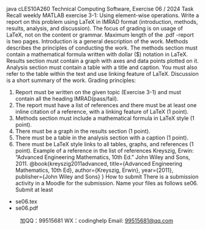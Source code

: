java cLES10A260 Technical Computing Software, 
Exercise 06 / 2024
Task
Recall weekly MATLAB exercise 3-1: Using element-wise operations. Write a report on this problem using 
LaTeX in IMRAD format (introduction, methods, results, analysis, and discussion). The focus of grading is on
usage of LaTeX, not on the content or grammar. Maximum length of the .pdf -report is two pages.
Introduction is a general description of the work.
Methods describes the principles of conducting the work. The methods section must contain a mathematical
formula written with dollar ($) notation in LaTeX.
Results section must contain a graph with axes and data points plotted on it.
Analysis section must contain a table with a title and caption. You must also refer to the table within the text 
and use linking feature of LaTeX.
Discussion is a short summary of the work.
Grading principles:
1. Report must be written on the given topic (Exercise 3-1) and must contain all the heading IMRAD(pass/fail).
2. The report must have a list of references and there must be at least one inline citation of a 
reference, with a linking feature of LaTeX (1 point).
3. Methods section must include a mathematical formula in LaTeX style (1 point).
4. There must be a graph in the results section (1 point).
5. There must be a table in the analysis section with a caption (1 point).
6. There must be LaTeX style links to all tables, graphs, and references (1 point).
Example of a reference in the list of references
Kreyszig, Erwin: “Advanced Engineering Mathematics, 10th Ed.” John Wiley and Sons, 2011.
@book{kreyszig2011advanced,
 title={Advanced Engineering Mathematics, 10th Ed},
 author={Kreyszig, Erwin},
 year={2011},
 publisher={John Wiley and Sons}
}
How to submit
There is a submission activity in a Moodle for the submission. Name your files as follows 
se06.
Submit at least
- se06.tex
- se06.pdf

         
加QQ：99515681  WX：codinghelp  Email: 99515681@qq.com
